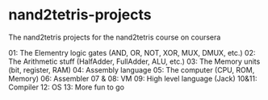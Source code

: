 # nand2tetris-projects
The nand2tetris projects for the nand2tetris course on coursera

01:
	The Elementry logic gates (AND, OR, NOT, XOR, MUX, DMUX, etc.)
02:
	The Arithmetic stuff (HalfAdder, FullAdder, ALU, etc.)
03:
	The Memory units (bit, register, RAM)
04:
	Assembly language
05:
	The computer (CPU, ROM, Memory)
06:
	Assembler
07 & 08:
	VM
09:
	High level language (Jack)
10&11:
	Compiler
12:
	OS
13:
	More fun to go
